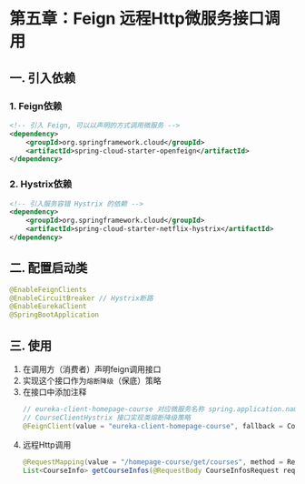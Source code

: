 # 第五章：Feign 远程Http微服务接口调用

## 一. 引入依赖
### 1. Feign依赖
```xml
<!-- 引入 Feign, 可以以声明的方式调用微服务 -->
<dependency>
    <groupId>org.springframework.cloud</groupId>
    <artifactId>spring-cloud-starter-openfeign</artifactId>
</dependency>
```

### 2. Hystrix依赖
```xml
<!-- 引入服务容错 Hystrix 的依赖 -->
<dependency>
    <groupId>org.springframework.cloud</groupId>
    <artifactId>spring-cloud-starter-netflix-hystrix</artifactId>
</dependency>
```

## 二. 配置启动类
```java
@EnableFeignClients
@EnableCircuitBreaker // Hystrix断路
@EnableEurekaClient
@SpringBootApplication
```

## 三. 使用
1. 在调用方（消费者）声明feign调用接口
2. 实现这个接口作为`熔断降级`（保底）策略
3. 在接口中添加注释
    ```java
    // eureka-client-homepage-course 对应微服务名称 spring.application.name
    // CourseClientHystrix 接口实现类熔断降级策略
    @FeignClient(value = "eureka-client-homepage-course", fallback = CourseClientHystrix.class)
    ```
4. 远程Http调用
    ```java
    @RequestMapping(value = "/homepage-course/get/courses", method = RequestMethod.POST)
    List<CourseInfo> getCourseInfos(@RequestBody CourseInfosRequest request);
    ```





<comment/>